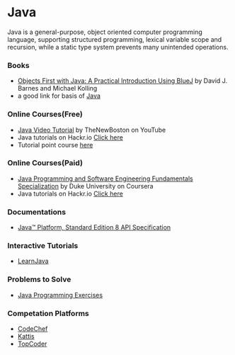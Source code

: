 # Java
Java is a general-purpose, object oriented computer programming language, supporting structured programming, lexical variable scope and recursion, while a static type system prevents many unintended operations.

### Books

- [Objects First with Java: A Practical Introduction Using BlueJ](https://www.amazon.com/gp/product/0134477367/)  by David J. Barnes and Michael Kolling 
- a good link for basis of [Java](https://beginnersbook.com/java-tutorial-for-beginners-with-examples/)

### Online Courses(Free)

- [Java Video Tutorial](https://www.youtube.com/watch?v=Hl-zzrqQoSE&list=PLFE2CE09D83EE3E28) by TheNewBoston on YouTube
- Java tutorials on Hackr.io [Click here](https://hackr.io/tutorials/learn-java?sort=upvotes&type_tags%5B%5D=1)
- Tutorial point course [here](https://www.tutorialspoint.com/java/)

### Online Courses(Paid)
- [Java Programming and Software Engineering Fundamentals Specialization](https://www.coursera.org/specializations/java-programming) by Duke University on Coursera
- Java tutorials on Hackr.io [Click here](https://hackr.io/tutorials/learn-java?sort=upvotes&type_tags%5B%5D=2)

### Documentations

- [Java™ Platform, Standard Edition 8
API Specification](https://docs.oracle.com/javase/8/docs/api/)

### Interactive Tutorials

- [LearnJava](https://www.learnjavaonline.org/) 

### Problems to Solve

- [Java Programming Exercises](https://www.w3resource.com/java-tutorial/)

### Competation Platforms

- [CodeChef](https://www.codechef.com)
- [Kattis](https://open.kattis.com/)
- [TopCoder](https://www.topcoder.com/)
